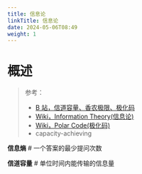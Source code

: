```yaml
---
title: 信息论
linkTitle: 信息论
date: 2024-05-06T08:49
weight: 1
---
```

# 概述

> 参考：
> 
> - [B 站，信道容量、香农极限、极化码](https://www.bilibili.com/video/BV1fq4y1g7hq)
> - [Wiki，Information Theory(信息论)](https://en.wikipedia.org/wiki/Information_theory)
> - [Wiki，Polar Code(极化码)](<https://en.wikipedia.org/wiki/Polar_code_(coding_theory)>)
> - capacity-achieving

**信息熵** # 一个答案的最少提问次数

**信道容量** # 单位时间内能传输的信息量
